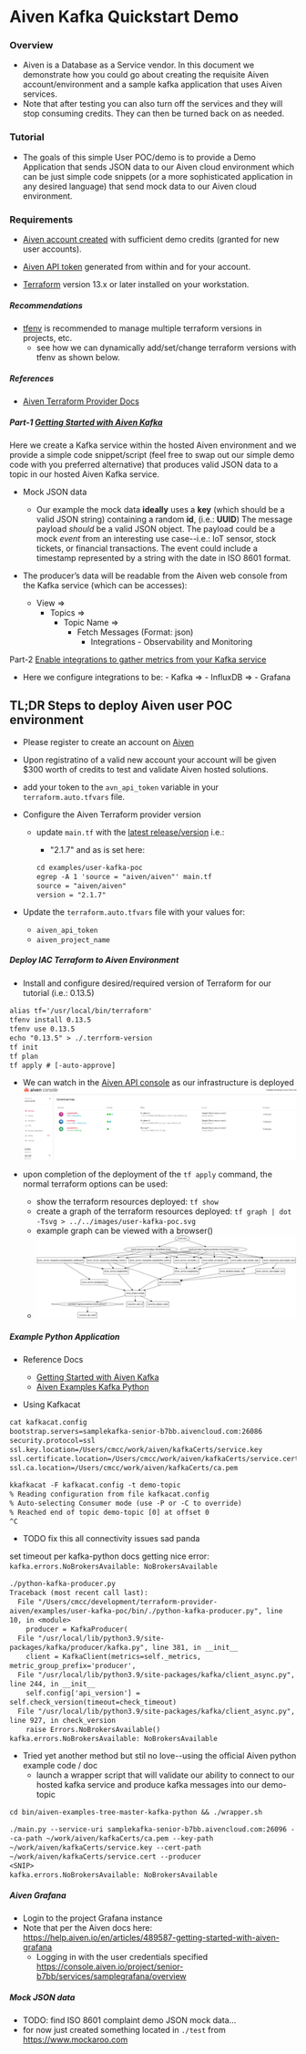 # Aiven Kafka Quickstart Demo

### Overview
- Aiven is a Database as a Service vendor.  In this document we demonstrate how you could go about creating the requisite Aiven account/environment and a sample kafka application that uses Aiven services. 
- Note that after testing you can also turn off the services and they will stop consuming credits. They can then be turned back on as needed.


### Tutorial
- The goals of this simple User POC/demo is to provide a Demo Application that sends JSON data to our Aiven cloud environment which can be just simple code snippets (or a more sophisticated application in any desired language) that send mock data to our Aiven cloud environment.

### Requirements
- [Aiven account created](https://console.aiven.io/signup) with sufficient demo credits (granted for new user accounts).
- [Aiven API token](https://console.aiven.io/profile/auth) generated from within and for your account.

- [Terraform](https://www.terraform.io/downloads.html) version 13.x or later installed on your workstation.

##### Recommendations
- [tfenv](https://github.com/tfutils/tfenv) is recommended to manage multiple terraform versions in projects, etc.
    - see how we can dynamically add/set/change terraform versions with tfenv as shown below.

##### References
- [Aiven Terraform Provider Docs](https://registry.terraform.io/providers/aiven/aiven/latest/docs)

##### Part-1 [Getting Started with Aiven Kafka](https://help.aiven.io/en/articles/489572-getting-started-with-aiven-kafka)

Here we create a Kafka service within the hosted Aiven environment and we provide a simple code snippet/script (feel free to swap out our simple demo code with you preferred alternative) that produces valid JSON data to a topic in our hosted Aiven Kafka service. 

- Mock JSON data
  - Our example the mock data __ideally__ uses a __key__ (which should be a valid JSON string) containing a random __id__, (i.e.: __UUID__)
The message payload _should_ be a valid JSON object. The payload could be a mock _event_ from an interesting use case--i.e.: IoT sensor, stock tickets, or financial transactions. 
The event could include a timestamp represented by a string with the date in ISO 8601 format. 

- The producer’s data will be readable from the Aiven web console from the Kafka service (which can be accesses): 
  - View => 
    - Topics => 
      - Topic Name => 
        - Fetch Messages (Format: json)  
          - Integrations - Observability and Monitoring


Part-2 [Enable integrations to gather metrics from your Kafka service](https://help.aiven.io/en/articles/489587-getting-started-with-aiven-grafana)
- Here we configure integrations to be: 
      - Kafka => 
        - InfluxDB => 
          - Grafana



## TL;DR Steps to deploy Aiven user POC environment

- Please register to create an account on [Aiven](https://console.aiven.io/signup.html) 
- Upon registratino of a valid new account your account will be given $300 worth of credits to test and validate Aiven hosted solutions. 

- add your token to the `avn_api_token` variable in your `terraform.auto.tfvars` file.

- Configure the Aiven Terraform provider version 
  - update `main.tf` with the [latest release/version](https://github.com/aiven/terraform-provider-aiven/releases/latest) i.e.:
    - "2.1.7" and as is set here:

    ```console
    cd examples/user-kafka-poc
    egrep -A 1 'source = "aiven/aiven"' main.tf
    source = "aiven/aiven"
    version = "2.1.7"
    ```
- Update the `terraform.auto.tfvars` file with your values for:
    - `aiven_api_token` 
    - `aiven_project_name`


##### Deploy IAC Terraform to Aiven Environment
- Install and configure desired/required version of Terraform for our tutorial (i.e.: 0.13.5)
```console
alias tf='/usr/local/bin/terraform'
tfenv install 0.13.5
tfenv use 0.13.5
echo "0.13.5" > ./.terrform-version
tf init
tf plan
tf apply # [-auto-approve]
```
- We can watch in the [Aiven API console](https://console.aiven.io/project/senior-b7bb/services) as our infrastructure is deployed
![Example Aiven Console Screenshot during Terraform Apply](../../images/aiven-console-terraform-applying.jpg?raw=true)

- upon completion of the deployment of the `tf apply` command, the normal terraform options can be used:
  - show the terraform resources deployed: `tf show`
  - create a graph of the terraform resources deployed: `tf graph | dot -Tsvg > ../../images/user-kafka-poc.svg`
  - example graph can be viewed with a browser()
  - ![Example Terraform Graph](../../images/user-kafka-poc_svg.jpg?raw=true)

##### Example Python Application
- Reference Docs
  - [Getting Started with Aiven Kafka](https://help.aiven.io/en/articles/489572-getting-started-with-aiven-kafka)
  - [Aiven Examples Kafka Python](https://github.com/aiven/aiven-examples/tree/master/kafka/python)


- Using Kafkacat
```console
cat kafkacat.config
bootstrap.servers=samplekafka-senior-b7bb.aivencloud.com:26086
security.protocol=ssl
ssl.key.location=/Users/cmcc/work/aiven/kafkaCerts/service.key
ssl.certificate.location=/Users/cmcc/work/aiven/kafkaCerts/service.cert
ssl.ca.location=/Users/cmcc/work/aiven/kafkaCerts/ca.pem
```
```console
kkafkacat -F kafkacat.config -t demo-topic
% Reading configuration from file kafkacat.config
% Auto-selecting Consumer mode (use -P or -C to override)
% Reached end of topic demo-topic [0] at offset 0
^C
```

- TODO fix this all connectivity issues sad panda

set timeout per kafka-python docs getting nice error: `kafka.errors.NoBrokersAvailable: NoBrokersAvailable`
```console
./python-kafka-producer.py
Traceback (most recent call last):
  File "/Users/cmcc/development/terraform-provider-aiven/examples/user-kafka-poc/bin/./python-kafka-producer.py", line 10, in <module>
    producer = KafkaProducer(
  File "/usr/local/lib/python3.9/site-packages/kafka/producer/kafka.py", line 381, in __init__
    client = KafkaClient(metrics=self._metrics, metric_group_prefix='producer',
  File "/usr/local/lib/python3.9/site-packages/kafka/client_async.py", line 244, in __init__
    self.config['api_version'] = self.check_version(timeout=check_timeout)
  File "/usr/local/lib/python3.9/site-packages/kafka/client_async.py", line 927, in check_version
    raise Errors.NoBrokersAvailable()
kafka.errors.NoBrokersAvailable: NoBrokersAvailable
```

- Tried yet another method but stil no love--using the official Aiven python example code / doc
  - launch a wrapper script that will validate our ability to connect to our hosted kafka service and produce kafka messages into our demo-topic
```console
cd bin/aiven-examples-tree-master-kafka-python && ./wrapper.sh
```
```console
./main.py --service-uri samplekafka-senior-b7bb.aivencloud.com:26096 --ca-path ~/work/aiven/kafkaCerts/ca.pem --key-path ~/work/aiven/kafkaCerts/service.key --cert-path ~/work/aiven/kafkaCerts/service.cert --producer
<SNIP>
kafka.errors.NoBrokersAvailable: NoBrokersAvailable
```

##### Aiven Grafana
- Login to the project Grafana instance
- Note that per the Aiven docs here:  https://help.aiven.io/en/articles/489587-getting-started-with-aiven-grafana
  - Logging in with the user credentials specified https://console.aiven.io/project/senior-b7bb/services/samplegrafana/overview


##### Mock JSON data 
- TODO: find ISO 8601 complaint demo JSON mock data...
- for now just created something located in `./test` from https://www.mockaroo.com
